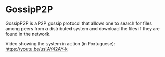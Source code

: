 # GossipP2P

GossipP2P is a P2P gossip protocol that allows one to search for files among peers from a distributed system and download the files if they are found in the network.

Video showing the system in action (in Portuguese):
https://youtu.be/usiAY42AY-k
